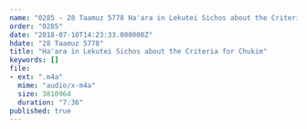 ```yaml
---
name: "0285 - 28 Taamuz 5778 Ha'ara in Lekutei Sichos about the Criteria for Chukim"
order: "0285"
date: "2018-07-10T14:23:33.000000Z"
hdate: "28 Taamuz 5778"
title: "Ha'ara in Lekutei Sichos about the Criteria for Chukim"
keywords: []
file:
- ext: ".m4a"
  mime: "audio/x-m4a"
  size: 3810964
  duration: "7:36"
published: true
---
```


